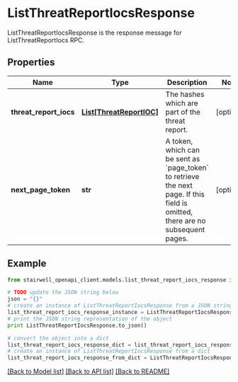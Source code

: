 # ListThreatReportIocsResponse

ListThreatReportIocsResponse is the response message for ListThreatReportIocs RPC.

## Properties
Name | Type | Description | Notes
------------ | ------------- | ------------- | -------------
**threat_report_iocs** | [**List[ThreatReportIOC]**](ThreatReportIOC.md) | The hashes which are part of the threat report. | [optional] 
**next_page_token** | **str** | A token, which can be sent as &#x60;page_token&#x60; to retrieve the next page. If this field is omitted, there are no subsequent pages. | [optional] 

## Example

```python
from stairwell_openapi_client.models.list_threat_report_iocs_response import ListThreatReportIocsResponse

# TODO update the JSON string below
json = "{}"
# create an instance of ListThreatReportIocsResponse from a JSON string
list_threat_report_iocs_response_instance = ListThreatReportIocsResponse.from_json(json)
# print the JSON string representation of the object
print ListThreatReportIocsResponse.to_json()

# convert the object into a dict
list_threat_report_iocs_response_dict = list_threat_report_iocs_response_instance.to_dict()
# create an instance of ListThreatReportIocsResponse from a dict
list_threat_report_iocs_response_from_dict = ListThreatReportIocsResponse.from_dict(list_threat_report_iocs_response_dict)
```
[[Back to Model list]](../README.md#documentation-for-models) [[Back to API list]](../README.md#documentation-for-api-endpoints) [[Back to README]](../README.md)


